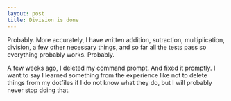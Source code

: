 ```yaml
---
layout: post
title: Division is done
---
```


Probably. More accurately, I have written addition, sutraction, multiplication, division, a few other necessary things, and so far all the tests pass so everything probably works. Probably. 

A few weeks ago, I deleted my command prompt. And fixed it promptly. I want to say I learned something from the experience like not to delete things from my dotfiles if I do not know what they do, but I will probably never stop doing that. 
